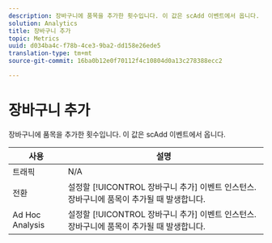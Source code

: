 ```yaml
---
description: 장바구니에 품목을 추가한 횟수입니다. 이 값은 scAdd 이벤트에서 옵니다.
solution: Analytics
title: 장바구니 추가
topic: Metrics
uuid: d034ba4c-f78b-4ce3-9ba2-dd158e26ede5
translation-type: tm+mt
source-git-commit: 16ba0b12e0f70112f4c10804d0a13c278388ecc2

---
```



# 장바구니 추가

장바구니에 품목을 추가한 횟수입니다. 이 값은 scAdd 이벤트에서 옵니다.

| 사용 | 설명 |
|---|---|
| 트래픽 | N/A |
| 전환 | 설정할 [!UICONTROL 장바구니 추가] 이벤트 인스턴스. 장바구니에 품목이 추가될 때 발생합니다. |
| Ad Hoc Analysis | 설정할 [!UICONTROL 장바구니 추가] 이벤트 인스턴스. 장바구니에 품목이 추가될 때 발생합니다. |

